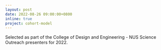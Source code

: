 ```yaml
---
layout: post
date: 2022-08-26 09:00:00+0800
inline: true
project: cohort-model
---
```


Selected as part of the College of Design and Engineering - NUS Science Outreach presenters for 2022.
